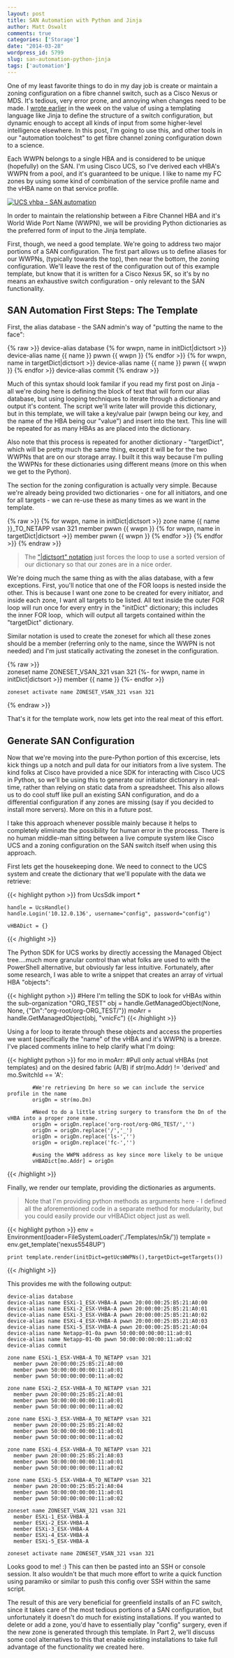 ```yaml
---
layout: post
title: SAN Automation with Python and Jinja
author: Matt Oswalt
comments: true
categories: ['Storage']
date: "2014-03-28"
wordpress_id: 5799
slug: san-automation-python-jinja
tags: ['automation']
---
```



One of my least favorite things to do in my day job is create or maintain a zoning configuration on a fibre channel switch, such as a Cisco Nexus or MDS. It's tedious, very error prone, and annoying when changes need to be made. I [wrote earlier](https://keepingitclassless.net/2014/03/network-config-templates-jinja2/) in the week on the value of using a templating language like Jinja to define the structure of a switch configuration, but dynamic enough to accept all kinds of input from some higher-level intelligence elsewhere. In this post, I'm going to use this, and other tools in our "automation toolchest" to get fibre channel zoning configuration down to a science.

Each WWPN belongs to a single HBA and is considered to be unique (hopefully) on the SAN. I'm using Cisco UCS, so I've derived each vHBA's WWPN from a pool, and it's guaranteed to be unique. I like to name my FC zones by using some kind of combination of the service profile name and the vHBA name on that service profile.

[![UCS vhba - SAN automation](assets/2014/03/UCS-vhba.png)](assets/2014/03/UCS-vhba.png)

In order to maintain the relationship between a Fibre Channel HBA and it's World Wide Port Name (WWPN), we will be providing Python dictionaries as the preferred form of input to the Jinja template.

First, though, we need a good template. We're going to address two major portions of a SAN configuration. The first part allows us to define aliases for our WWPNs, (typically towards the top), then near the bottom, the zoning configuration. We'll leave the rest of the configuration out of this example template, but know that it is written for a Cisco Nexus 5K, so it's by no means an exhaustive switch configuration - only relevant to the SAN functionality.

## SAN Automation First Steps: The Template

First, the alias database - the SAN admin's way of "putting the name to the face":

{% raw >}}
    device-alias database
    {% for wwpn, name in initDict|dictsort  >}}
      device-alias name {{ name }} pwwn {{ wwpn }}
    {% endfor >}}
    {% for wwpn, name in targetDict|dictsort  >}}
      device-alias name {{ name }} pwwn {{ wwpn }}
    {% endfor >}}
    device-alias commit
{% endraw >}}

Much of this syntax should look familar if you read my first post on Jinja - all we're doing here is defining the block of text that will form our alias database, but using looping techniques to iterate through a dictionary and output it's content. The script we'll write later will provide this dictionary, but in this template, we will take a key/value pair (wwpn being our key, and the name of the HBA being our "value") and insert into the text. This line will be repeated for as many HBAs as are placed into the dictionary.

Also note that this process is repeated for another dictionary - "targetDict", which will be pretty much the same thing, except it will be for the two WWPNs that are on our storage array. I built it this way because I'm pulling the WWPNs for these dictionaries using different means (more on this when we get to the Python).

The section for the zoning configuration is actually very simple. Because we're already being provided two dictionaries - one for all initiators, and one for all targets - we can re-use these as many times as we want in the template.

{% raw >}}
    {% for wwpn, name in initDict|dictsort  >}}
    zone name {{ name }}_TO_NETAPP vsan 321
      member pwwn {{ wwpn }}
      {% for wwpn, name in targetDict|dictsort  ->}}
        member pwwn {{ wwpn }}
      {% endfor >}}
    {% endfor >}}
{% endraw >}}

> The ["<dictionary>|dictsort" notation](http://jinja.pocoo.org/2/documentation/templates) just forces the loop to use a sorted version of our dictionary so that our zones are in a nice order.

We're doing much the same thing as with the alias database, with a few exceptions. First, you'll notice that one of the FOR loops is nested inside the other. This is because I want one zone to be created for every initiator, and inside each zone, I want all targets to be listed. All text inside the outer FOR loop will run once for every entry in the "initDict" dictionary; this includes the inner FOR loop,  which will output all targets contained within the "targetDict" dictionary.

Similar notation is used to create the zoneset for which all these zones should be a member (referring only to the name, since the WWPN is not needed) and I'm just statically activating the zoneset in the configuration.

{% raw >}}    
    zoneset name ZONESET_VSAN_321 vsan 321
    {%- for wwpn, name in initDict|dictsort  >}}
      member {{ name }}
    {%- endfor >}}
    
    zoneset activate name ZONESET_VSAN_321 vsan 321
{% endraw >}}

That's it for the template work, now lets get into the real meat of this effort.

## Generate SAN Configuration

Now that we're moving into the pure-Python portion of this excercise, lets kick things up a notch and pull data for our initiators from a live system. The kind folks at Cisco have provided a nice SDK for interacting with Cisco UCS in Python, so we'll be using this to generate our initiator dictionary in real-time, rather than relying on static data from a spreadsheet. This also allows us to do cool stuff like pull an existing SAN configuration, and do a differential configuration if any zones are missing (say if you decided to install more servers). More on this in a future post.

I take this approach whenever possible mainly because it helps to completely eliminate the possibility for human error in the process. There is no human middle-man sitting between a live compute system like Cisco UCS and a zoning configuration on the SAN switch itself when using this approach.

First lets get the housekeeping done. We need to connect to the UCS system and create the dictionary that we'll populate with the data we retrieve:

{{< highlight python  >}}
    from UcsSdk import *
    
    handle = UcsHandle()
    handle.Login('10.12.0.136', username="config", password="config")
    
    vHBADict = {}
{{< /highlight >}}

The Python SDK for UCS works by directly accessing the Managed Object tree....much more granular control than what folks are used to with the PowerShell alternative, but obviously far less intuitive. Fortunately, after some research, I was able to write a snippet that creates an array of virtual HBA "objects":

{{< highlight python  >}}
    #Here I'm telling the SDK to look for vHBAs within the sub-organization "ORG_TEST"
    obj = handle.GetManagedObject(None, None, {"Dn":"org-root/org-ORG_TEST/"})
    moArr = handle.GetManagedObject(obj, "vnicFc")
{{< /highlight >}}

Using a for loop to iterate through these objects and access the properties we want (specifically the "name" of the vHBA and it's WWPN) is a breeze. I've placed comments inline to help clarify what I'm doing:

{{< highlight python  >}}
    for mo in moArr:
    	#Pull only actual vHBAs (not templates) and on the desired fabric (A/B)
    	if str(mo.Addr) != 'derived' and mo.SwitchId == 'A':
    
    		#We're retrieving Dn here so we can include the service profile in the name
    		origDn = str(mo.Dn)
    
    		#Need to do a little string surgery to transform the Dn of the vHBA into a proper zone name.
    		origDn = origDn.replace('org-root/org-ORG_TEST/','')
    		origDn = origDn.replace('/','_')
    		origDn = origDn.replace('ls-','')
    		origDn = origDn.replace('fc-','')
    
    		#using the WWPN address as key since more likely to be unique
    		vHBADict[mo.Addr] = origDn
{{< /highlight >}}

Finally, we render our template, providing the dictionaries as arguments.

> Note that I'm providing python methods as arguments here - I defined all the aforementioned code in a separate method for modularity, but you could easily provide our vHBADict object just as well.

{{< highlight python  >}}
    env = Environment(loader=FileSystemLoader('./Templates/n5k/'))
    template = env.get_template('nexus5548UP')
    
    print template.render(initDict=getUcsWWPNs(),targetDict=getTargets())
{{< /highlight >}}

This provides me with the following output:

    device-alias database
    device-alias name ESXi-1_ESX-VHBA-A pwwn 20:00:00:25:B5:21:A0:00
    device-alias name ESXi-2_ESX-VHBA-A pwwn 20:00:00:25:B5:21:A0:01
    device-alias name ESXi-3_ESX-VHBA-A pwwn 20:00:00:25:B5:21:A0:02
    device-alias name ESXi-4_ESX-VHBA-A pwwn 20:00:00:25:B5:21:A0:03
    device-alias name ESXi-5_ESX-VHBA-A pwwn 20:00:00:25:B5:21:A0:04
    device-alias name Netapp-01-0a pwwn 50:00:00:00:00:11:a0:01
    device-alias name Netapp-01-0b pwwn 50:00:00:00:00:11:a0:02
    device-alias commit
    
    zone name ESXi-1_ESX-VHBA-A_TO_NETAPP vsan 321
      member pwwn 20:00:00:25:B5:21:A0:00
      member pwwn 50:00:00:00:00:11:a0:01
      member pwwn 50:00:00:00:00:11:a0:02
    
    zone name ESXi-2_ESX-VHBA-A_TO_NETAPP vsan 321
      member pwwn 20:00:00:25:B5:21:A0:01
      member pwwn 50:00:00:00:00:11:a0:01
      member pwwn 50:00:00:00:00:11:a0:02
    
    zone name ESXi-3_ESX-VHBA-A_TO_NETAPP vsan 321
      member pwwn 20:00:00:25:B5:21:A0:02
      member pwwn 50:00:00:00:00:11:a0:01
      member pwwn 50:00:00:00:00:11:a0:02
    
    zone name ESXi-4_ESX-VHBA-A_TO_NETAPP vsan 321
      member pwwn 20:00:00:25:B5:21:A0:03
      member pwwn 50:00:00:00:00:11:a0:01
      member pwwn 50:00:00:00:00:11:a0:02
    
    zone name ESXi-5_ESX-VHBA-A_TO_NETAPP vsan 321
      member pwwn 20:00:00:25:B5:21:A0:04
      member pwwn 50:00:00:00:00:11:a0:01
      member pwwn 50:00:00:00:00:11:a0:02
    
    zoneset name ZONESET_VSAN_321 vsan 321
      member ESXi-1_ESX-VHBA-A
      member ESXi-2_ESX-VHBA-A
      member ESXi-3_ESX-VHBA-A
      member ESXi-4_ESX-VHBA-A
      member ESXi-5_ESX-VHBA-A
    
    zoneset activate name ZONESET_VSAN_321 vsan 321

Looks good to me! :) This can then be pasted into an SSH or console session. It also wouldn't be that much more effort to write a quick function using paramiko or similar to push this config over SSH within the same script.

The result of this are very beneficial for greenfield installs of an FC switch, since it takes care of the most tedious portions of a SAN configuration, but unfortunately it doesn't do much for existing installations. If you wanted to delete or add a zone, you'd have to essentially play "config" surgery, even if the new zone is generated through this template. In Part 2, we'll discuss some cool alternatives to this that enable existing installations to take full advantage of the functionality we created here.

